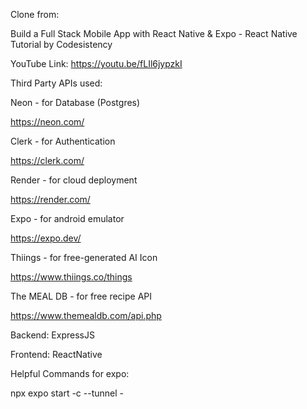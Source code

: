 Clone from:

Build a Full Stack Mobile App with React Native & Expo - React Native Tutorial by Codesistency

YouTube Link: https://youtu.be/fLIl6jypzkI


Third Party APIs used:

Neon - for Database (Postgres)

https://neon.com/


Clerk - for Authentication

https://clerk.com/


Render - for cloud deployment 

https://render.com/


Expo - for android emulator 

https://expo.dev/


Thiings - for free-generated AI Icon

https://www.thiings.co/things


The MEAL DB - for free recipe API

https://www.themealdb.com/api.php


Backend: ExpressJS

Frontend: ReactNative


Helpful Commands for expo:

npx expo start -c --tunnel - 